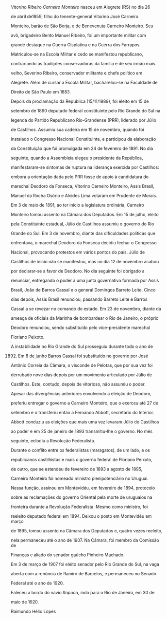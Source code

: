 

*Vitorino Ribeiro Carneiro Monteiro* nasceu em Alegrete (RS) no dia 26

de abril de1859, filho do tenente-general Vitorino José Carneiro

Monteiro, barão de São Borja, e de Benevenuta Carneiro Monteiro. Seu

avô, brigadeiro Bento Manuel Ribeiro, foi um importante militar com

grande destaque na Guerra Cisplatina e na Guerra dos Farrapos.



Matriculou-se na Escola Militar e cedo se manifestou republicano,

contrariando as tradições conservadoras da família e de seu irmão mais

velho, Severino Ribeiro, conservador militante e chefe político em

Alegrete. Além de cursar a Escola Militar, bacharelou-se na Faculdade de

Direito de São Paulo em 1883.



Depois da proclamação da República (15/11/1889), foi eleito em 15 de

setembro de 1890 deputado federal constituinte pelo Rio Grande do Sul na

legenda do Partido Republicano Rio-Grandense (PRR), liderado por Júlio

de Castilhos. Assumiu sua cadeira em 15 de novembro, quando foi

instalado o Congresso Nacional Constituinte, e participou da elaboração

da Constituição que foi promulgada em 24 de fevereiro de 1891. No dia

seguinte, quando a Assembleia elegeu o presidente da República,

manifestaram-se sintomas de ruptura na liderança exercida por Castilhos:

embora a orientação dada pelo PRR fosse de apoio à candidatura do

marechal Deodoro da Fonseca, Vitorino Carneiro Monteiro, Assis Brasil,

Manuel da Rocha Osório e Alcides Lima votaram em Prudente de Morais.



Em 3 de maio de 1891, ao ter início a legislatura ordinária, Carneiro

Monteiro tomou assento na Câmara dos Deputados. Em 15 de julho, eleito

pela Constituinte estadual, Júlio de Castilhos assumiu o governo do Rio

Grande do Sul. Em 3 de novembro, diante das dificuldades políticas que

enfrentava, o marechal Deodoro da Fonseca decidiu fechar o Congresso

Nacional, provocando protestos em vários pontos do país. Júlio de

Castilhos de início não se manifestou, mas no dia 12 de novembro acabou

por declarar-se a favor de Deodoro. No dia seguinte foi obrigado a

renunciar, entregando o poder a uma junta governativa formada por Assis

Brasil, João de Barros Cassal e o general Domingos Barreto Leite. Cinco

dias depois, Assis Brasil renunciou, passando Barreto Leite e Barros

Cassal a se revezar no comando do estado. Em 23 de novembro, diante da

ameaça de oficiais da Marinha de bombardear o Rio de Janeiro, o próprio

Deodoro renunciou, sendo substituído pelo vice-presidente marechal

Floriano Peixoto.



A instabilidade no Rio Grande do Sul prosseguiu durante todo o ano de

1892. Em 8 de junho Barros Cassal foi substituído no governo por José

Antônio Correia da Câmara, o visconde de Pelotas, que por sua vez foi

derrubado nove dias depois por um movimento articulado por Júlio de

Castilhos. Este, contudo, depois de vitorioso, não assumiu o poder.

Apesar das divergências anteriores envolvendo a eleição de Deodoro,

preferiu entregar o governo a Carneiro Monteiro, que o exerceu até 27 de

setembro e o transferiu então a Fernando Abbott, secretário do Interior.

Abbott conduziu as eleições que mais uma vez levaram Júlio de Castilhos

ao poder e em 25 de janeiro de 1893 transmitiu-lhe o governo. No mês

seguinte, eclodiu a Revolução Federalista.



Durante o conflito entre os federalistas (maragatos), de um lado, e os

republicanos castilhistas e mais o governo federal de Floriano Peixoto,

de outro, que se estendeu de fevereiro de 1893 a agosto de 1895,

Carneiro Monteiro foi nomeado ministro plenipotenciário no Uruguai.

Nessa função, assinou em Montevidéu, em fevereiro de 1894, protocolo

sobre as reclamações do governo Oriental pela morte de uruguaios na

fronteira durante a Revolução Federalista. Mesmo como ministro, foi

reeleito deputado federal em 1894. Deixou o posto em Montevidéu em março

de 1895, tomou assento na Câmara dos Deputados e, quatro vezes reeleito,

nela permaneceu até o ano de 1907. Na Câmara, foi membro da Comissão de

Finanças e aliado do senador gaúcho Pinheiro Machado.



Em 3 de março de 1907 foi eleito senador pelo Rio Grande do Sul, na vaga

aberta com a renúncia de Ramiro de Barcelos, e permaneceu no Senado

Federal até o ano de 1920.



Faleceu a bordo do navio *Itapuca*, indo para o Rio de Janeiro, em 30 de

maio de 1920.



Raimundo Hélio Lopes



